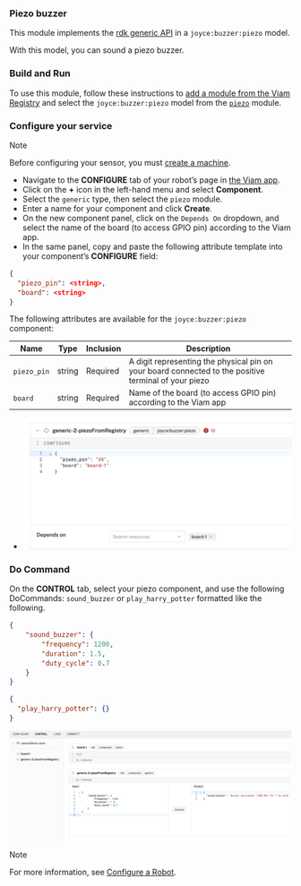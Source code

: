 ### Piezo buzzer

This module implements the [rdk generic API](https://docs.viam.com/appendix/apis/components/generic/) in a `joyce:buzzer:piezo` model.

With this model, you can sound a piezo buzzer.

### Build and Run

To use this module, follow these instructions to [add a module from the Viam Registry](https://docs.viam.com/registry/configure/#add-a-modular-resource-from-the-viam-registry) and select the `joyce:buzzer:piezo` model from the [`piezo`](https://app.viam.com/module/joyce/buzzer) module.

### Configure your service

> [!NOTE]  
> Before configuring your sensor, you must [create a machine](https://docs.viam.com/cloud/machines/#add-a-new-machine).

- Navigate to the **CONFIGURE** tab of your robot’s page in [the Viam app](https://app.viam.com/).
- Click on the **+** icon in the left-hand menu and select **Component**.
- Select the `generic` type, then select the `piezo` module.
- Enter a name for your component and click **Create**.
- On the new component panel, click on the `Depends On` dropdown, and select the name of the board (to access GPIO pin) according to the Viam app.
- In the same panel, copy and paste the following attribute template into your component’s **CONFIGURE** field:

```json
{
  "piezo_pin": <string>,
  "board": <string>
}
```

The following attributes are available for the `joyce:buzzer:piezo` component:

| Name        | Type  | Inclusion | Description                            |
| ----------- | ----- | --------- | -------------------------------------- |
| `piezo_pin` | string | Required | A digit representing the physical pin on your board connected to the positive terminal of your piezo  |
| `board`     | string | Required | Name of the board (to access GPIO pin) according to the Viam app |

- ![configure attributes](./attributes.png)
### Do Command
On the **CONTROL** tab, select your piezo component, and use the following DoCommands: `sound_buzzer` or `play_harry_potter` formatted like the following.

```json
{
    "sound_buzzer": {
        "frequency": 1200,
        "duration": 1.5,
        "duty_cycle": 0.7
    }
}
```

```json
{
  "play_harry_potter": {}
}
```
![do command](./doCommand.png)

> [!NOTE]  
> For more information, see [Configure a Robot](https://docs.viam.com/manage/configuration/).
